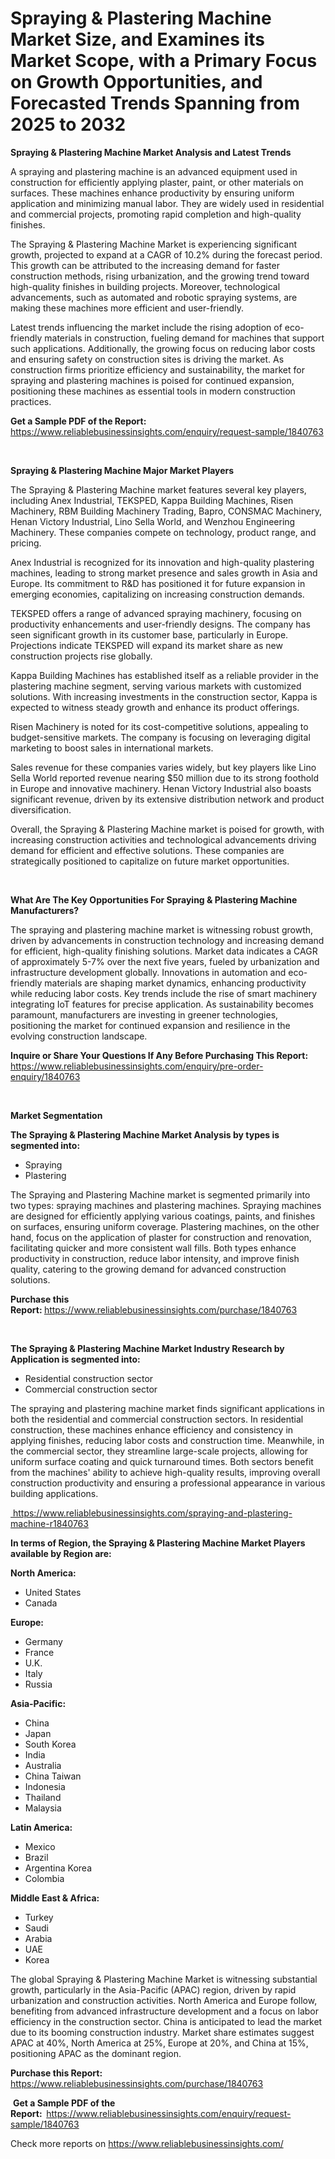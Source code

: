 <p><h1>Spraying & Plastering Machine Market Size, and Examines its Market Scope, with a Primary Focus on Growth Opportunities, and Forecasted Trends Spanning from 2025 to 2032</h1></p><p><strong>Spraying & Plastering Machine Market Analysis and Latest Trends</strong></p>
<p><p>A spraying and plastering machine is an advanced equipment used in construction for efficiently applying plaster, paint, or other materials on surfaces. These machines enhance productivity by ensuring uniform application and minimizing manual labor. They are widely used in residential and commercial projects, promoting rapid completion and high-quality finishes.</p><p>The Spraying & Plastering Machine Market is experiencing significant growth, projected to expand at a CAGR of 10.2% during the forecast period. This growth can be attributed to the increasing demand for faster construction methods, rising urbanization, and the growing trend toward high-quality finishes in building projects. Moreover, technological advancements, such as automated and robotic spraying systems, are making these machines more efficient and user-friendly.</p><p>Latest trends influencing the market include the rising adoption of eco-friendly materials in construction, fueling demand for machines that support such applications. Additionally, the growing focus on reducing labor costs and ensuring safety on construction sites is driving the market. As construction firms prioritize efficiency and sustainability, the market for spraying and plastering machines is poised for continued expansion, positioning these machines as essential tools in modern construction practices.</p></p>
<p><strong>Get a Sample PDF of the Report:&nbsp;</strong> <a href="https://www.reliablebusinessinsights.com/enquiry/request-sample/1840763?utm_campaign=2283&utm_medium=2&utm_source=Github&utm_content=ia&utm_term=28022025&utm_id=spraying-plastering-machine">https://www.reliablebusinessinsights.com/enquiry/request-sample/1840763</a></p>
<p>&nbsp;</p>
<p><strong>Spraying & Plastering Machine Major Market Players</strong></p>
<p><p>The Spraying & Plastering Machine market features several key players, including Anex Industrial, TEKSPED, Kappa Building Machines, Risen Machinery, RBM Building Machinery Trading, Bapro, CONSMAC Machinery, Henan Victory Industrial, Lino Sella World, and Wenzhou Engineering Machinery. These companies compete on technology, product range, and pricing.</p><p>Anex Industrial is recognized for its innovation and high-quality plastering machines, leading to strong market presence and sales growth in Asia and Europe. Its commitment to R&D has positioned it for future expansion in emerging economies, capitalizing on increasing construction demands.</p><p>TEKSPED offers a range of advanced spraying machinery, focusing on productivity enhancements and user-friendly designs. The company has seen significant growth in its customer base, particularly in Europe. Projections indicate TEKSPED will expand its market share as new construction projects rise globally.</p><p>Kappa Building Machines has established itself as a reliable provider in the plastering machine segment, serving various markets with customized solutions. With increasing investments in the construction sector, Kappa is expected to witness steady growth and enhance its product offerings.</p><p>Risen Machinery is noted for its cost-competitive solutions, appealing to budget-sensitive markets. The company is focusing on leveraging digital marketing to boost sales in international markets.</p><p>Sales revenue for these companies varies widely, but key players like Lino Sella World reported revenue nearing $50 million due to its strong foothold in Europe and innovative machinery. Henan Victory Industrial also boasts significant revenue, driven by its extensive distribution network and product diversification.</p><p>Overall, the Spraying & Plastering Machine market is poised for growth, with increasing construction activities and technological advancements driving demand for efficient and effective solutions. These companies are strategically positioned to capitalize on future market opportunities.</p></p>
<p>&nbsp;</p>
<p><strong>What Are The Key Opportunities For Spraying & Plastering Machine Manufacturers?</strong></p>
<p><p>The spraying and plastering machine market is witnessing robust growth, driven by advancements in construction technology and increasing demand for efficient, high-quality finishing solutions. Market data indicates a CAGR of approximately 5-7% over the next five years, fueled by urbanization and infrastructure development globally. Innovations in automation and eco-friendly materials are shaping market dynamics, enhancing productivity while reducing labor costs. Key trends include the rise of smart machinery integrating IoT features for precise application. As sustainability becomes paramount, manufacturers are investing in greener technologies, positioning the market for continued expansion and resilience in the evolving construction landscape.</p></p>
<p><strong>Inquire or Share Your Questions If Any Before Purchasing This Report:</strong> <a href="https://www.reliablebusinessinsights.com/enquiry/pre-order-enquiry/1840763?utm_campaign=2283&utm_medium=2&utm_source=Github&utm_content=ia&utm_term=28022025&utm_id=spraying-plastering-machine">https://www.reliablebusinessinsights.com/enquiry/pre-order-enquiry/1840763</a></p>
<p>&nbsp;</p>
<p><strong>Market Segmentation</strong></p>
<p><strong>The Spraying & Plastering Machine Market Analysis by types is segmented into:</strong></p>
<p><ul><li>Spraying</li><li>Plastering</li></ul></p>
<p><p>The Spraying and Plastering Machine market is segmented primarily into two types: spraying machines and plastering machines. Spraying machines are designed for efficiently applying various coatings, paints, and finishes on surfaces, ensuring uniform coverage. Plastering machines, on the other hand, focus on the application of plaster for construction and renovation, facilitating quicker and more consistent wall fills. Both types enhance productivity in construction, reduce labor intensity, and improve finish quality, catering to the growing demand for advanced construction solutions.</p></p>
<p><strong>Purchase this Report:&nbsp;</strong><a href="https://www.reliablebusinessinsights.com/purchase/1840763?utm_campaign=2283&utm_medium=2&utm_source=Github&utm_content=ia&utm_term=28022025&utm_id=spraying-plastering-machine">https://www.reliablebusinessinsights.com/purchase/1840763</a></p>
<p>&nbsp;</p>
<p><strong>The Spraying & Plastering Machine Market Industry Research by Application is segmented into:</strong></p>
<p><ul><li>Residential construction sector</li><li>Commercial construction sector</li></ul></p>
<p><p>The spraying and plastering machine market finds significant applications in both the residential and commercial construction sectors. In residential construction, these machines enhance efficiency and consistency in applying finishes, reducing labor costs and construction time. Meanwhile, in the commercial sector, they streamline large-scale projects, allowing for uniform surface coating and quick turnaround times. Both sectors benefit from the machines' ability to achieve high-quality results, improving overall construction productivity and ensuring a professional appearance in various building applications.</p></p>
<p><a href="https://www.reliablebusinessinsights.com/spraying-and-plastering-machine-r1840763?utm_campaign=2283&utm_medium=2&utm_source=Github&utm_content=ia&utm_term=28022025&utm_id=spraying-plastering-machine">&nbsp;https://www.reliablebusinessinsights.com/spraying-and-plastering-machine-r1840763</a></p>
<p><strong>In terms of Region, the Spraying & Plastering Machine Market Players available by Region are:</strong></p>
<p>
    <p> <strong> North America: </strong>
        <ul>
            <li>United States</li>
            <li>Canada</li>
        </ul>
        </p> 
    <p> <strong> Europe: </strong>
        <ul>
            <li>Germany</li>
            <li>France</li>
            <li>U.K.</li>
            <li>Italy</li>
            <li>Russia</li>
        </ul>
        </p> 
    <p> <strong> Asia-Pacific: </strong>
        <ul>
            <li>China</li>
            <li>Japan</li>
            <li>South Korea</li>
            <li>India</li>
            <li>Australia</li>
            <li>China Taiwan</li>
            <li>Indonesia</li>
            <li>Thailand</li>
            <li>Malaysia</li>
        </ul>
        </p> 
    <p> <strong> Latin America: </strong>
        <ul>
            <li>Mexico</li>
            <li>Brazil</li>
            <li>Argentina Korea</li>
            <li>Colombia</li>
        </ul>
        </p> 
    <p> <strong> Middle East & Africa: </strong>
        <ul>
            <li>Turkey</li>
            <li>Saudi</li>
            <li>Arabia</li>
            <li>UAE</li>
            <li>Korea</li>
        </ul>
    </p>
    </p>
<p><p>The global Spraying & Plastering Machine Market is witnessing substantial growth, particularly in the Asia-Pacific (APAC) region, driven by rapid urbanization and construction activities. North America and Europe follow, benefiting from advanced infrastructure development and a focus on labor efficiency in the construction sector. China is anticipated to lead the market due to its booming construction industry. Market share estimates suggest APAC at 40%, North America at 25%, Europe at 20%, and China at 15%, positioning APAC as the dominant region.</p></p>
<p><strong>Purchase this Report: </strong><a href="https://www.reliablebusinessinsights.com/purchase/1840763?utm_campaign=2283&utm_medium=2&utm_source=Github&utm_content=ia&utm_term=28022025&utm_id=spraying-plastering-machine">https://www.reliablebusinessinsights.com/purchase/1840763</a></p>
<p>&nbsp;<strong>Get a Sample PDF of the Report:&nbsp;&nbsp;</strong><a href="https://www.reliablebusinessinsights.com/enquiry/request-sample/1840763?utm_campaign=2283&utm_medium=2&utm_source=Github&utm_content=ia&utm_term=28022025&utm_id=spraying-plastering-machine">https://www.reliablebusinessinsights.com/enquiry/request-sample/1840763</a></p>
<p><strong></strong></p>
<p>Check more reports on <a href="https://www.reliablebusinessinsights.com/?utm_campaign=2283&utm_medium=2&utm_source=Github&utm_content=ia&utm_term=28022025&utm_id=spraying-plastering-machine">https://www.reliablebusinessinsights.com/</a></p>